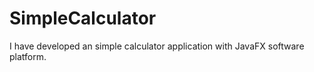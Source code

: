 # SimpleCalculator
I have developed an simple calculator application with JavaFX software platform.
